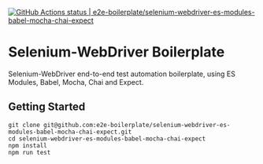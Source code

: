 [![GitHub Actions status | e2e-boilerplate/selenium-webdriver-es-modules-babel-mocha-chai-expect](https://github.com/e2e-boilerplate/selenium-webdriver-es-modules-babel-mocha-chai-expect/workflows/selenium-webdriver-es-modules-babel-mocha-chai-expect/badge.svg)](https://github.com/e2e-boilerplate/selenium-webdriver-es-modules-babel-mocha-chai-expect/actions?workflow=selenium-webdriver-es-modules-babel-mocha-chai-expect)
  # Selenium-WebDriver Boilerplate
  Selenium-WebDriver end-to-end test automation boilerplate, using ES Modules, Babel, Mocha, Chai and Expect.
  ## Getting Started
  	git clone git@github.com:e2e-boilerplate/selenium-webdriver-es-modules-babel-mocha-chai-expect.git
  	cd selenium-webdriver-es-modules-babel-mocha-chai-expect
  	npm install
	npm run test
